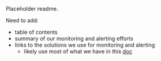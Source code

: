 Placeholder readme.

Need to add:
- table of contents
- summary of our monitoring and alerting efforts
- links to the solutions we use for monitoring and alerting
  - likely use most of what we have in this [doc](Monitoring%20and%20Alerting/Identity_errors_metrics.md)